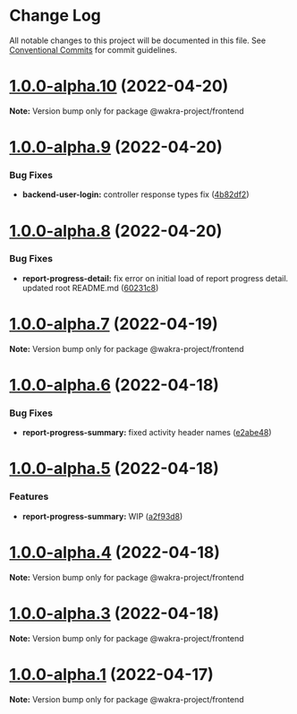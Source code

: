 # Change Log

All notable changes to this project will be documented in this file.
See [Conventional Commits](https://conventionalcommits.org) for commit guidelines.

# [1.0.0-alpha.10](https://github.com/rem029/wakra-project/compare/v1.0.0-alpha.9...v1.0.0-alpha.10) (2022-04-20)

**Note:** Version bump only for package @wakra-project/frontend





# [1.0.0-alpha.9](https://github.com/rem029/wakra-project/compare/v1.0.0-alpha.8...v1.0.0-alpha.9) (2022-04-20)


### Bug Fixes

* **backend-user-login:** controller response types fix ([4b82df2](https://github.com/rem029/wakra-project/commit/4b82df28a96ff6a896d522b77d25da8f32822530))





# [1.0.0-alpha.8](https://github.com/rem029/wakra-project/compare/v1.0.0-alpha.7...v1.0.0-alpha.8) (2022-04-20)


### Bug Fixes

* **report-progress-detail:** fix error on initial load of report progress detail. updated root README.md ([60231c8](https://github.com/rem029/wakra-project/commit/60231c82a5f57b7f368ea13c4612c52e8e26395b))





# [1.0.0-alpha.7](https://github.com/rem029/wakra-project/compare/v1.0.0-alpha.6...v1.0.0-alpha.7) (2022-04-19)

**Note:** Version bump only for package @wakra-project/frontend





# [1.0.0-alpha.6](https://github.com/rem029/wakra-project/compare/v1.0.0-alpha.5...v1.0.0-alpha.6) (2022-04-18)


### Bug Fixes

* **report-progress-summary:** fixed activity header names ([e2abe48](https://github.com/rem029/wakra-project/commit/e2abe484e75d3af5ef95f8b320fba5249c5c98db))






# [1.0.0-alpha.5](https://github.com/rem029/wakra-project/compare/v1.0.0-alpha.4...v1.0.0-alpha.5) (2022-04-18)


### Features

* **report-progress-summary:** WIP ([a2f93d8](https://github.com/rem029/wakra-project/commit/a2f93d8d028ff78870a330ebbf9ddcdaef332ddd))





# [1.0.0-alpha.4](https://github.com/rem029/wakra-project/compare/v1.0.0-alpha.3...v1.0.0-alpha.4) (2022-04-18)

**Note:** Version bump only for package @wakra-project/frontend





# [1.0.0-alpha.3](https://github.com/rem029/wakra-project/compare/v1.0.0-alpha.2...v1.0.0-alpha.3) (2022-04-18)

**Note:** Version bump only for package @wakra-project/frontend






# [1.0.0-alpha.1](https://github.com/rem029/wakra-project/compare/v1.0.0-alpha.0...v1.0.0-alpha.1) (2022-04-17)

**Note:** Version bump only for package @wakra-project/frontend
